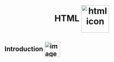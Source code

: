 <h1 align="center">
    HTML
    <img src="https://cdn-icons-png.flaticon.com/512/9307/9307627.png" alt="html icon" width="90px" align="center" >
</h1>

## Introduction <img src="https://cdn-icons-png.flaticon.com/512/1436/1436664.png" alt="imagem" width="50px" align="center">




<a href="">